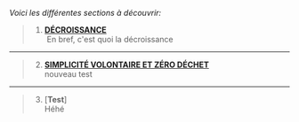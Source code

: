 *Voici les différentes sections à découvrir:*

> 1. [**DÉCROISSANCE**](/Fichiers_necessaires_au_fonctionnement_du_recueil/Livres/D%C3%A9croissance.md)<br>
> En bref, c'est quoi la décroissance


---


> 2. [**SIMPLICITÉ VOLONTAIRE ET ZÉRO DÉCHET**](/Fichiers_necessaires_au_fonctionnement_du_recueil/Livres/Simplicite_volontaire_et_zero_dechet.md)<br>
> nouveau test



---



> 3. [**Test**] <br>
> Héhé
